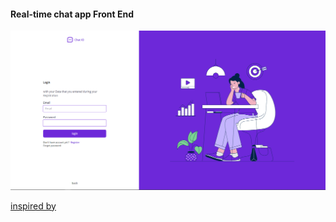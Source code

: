 #### Real-time chat app Front End

<img src="./img/login.PNG" />

<a href="https://preview.themeforest.net/item/dreamschat-messenger-html-template/full_screen_preview/27670050?_ga=2.136523952.1037318362.1697228775-1836237826.1695987443&_gac=1.21186505.1695987705.CjwKCAjw69moBhBgEiwAUFCx2HesrxitRCHIwHXE3JZ57GCes-P1CqOt8Im-fJIUxl-5VIIBCqKv-BoCXV4QAvD_BwE"> inspired by </a>